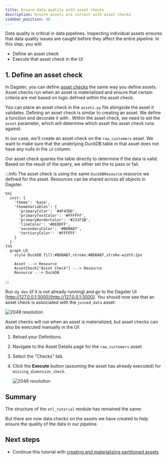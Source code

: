 ```yaml
---
title: Ensure data quality with asset checks
description: Ensure assets are correct with asset checks
sidebar_position: 40
---
```


Data quality is critical in data pipelines. Inspecting individual assets ensures that data quality issues are caught before they affect the entire pipeline. In this step, you will:

- Define an asset check
- Execute that asset check in the UI

## 1. Define an asset check

In Dagster, you can define [asset checks](/guides/test/asset-checks) the same way you define assets. Asset checks run when an asset is materialized and ensure that certain criteria are met based on logic defined within the asset check.

You can place an asset check in the `assets.py` file alongside the asset it validates. Defining an asset check is similar to creating an asset. We define a function and decorate it with <PyObject section="asset-checks" module="dagster" object="asset_check" decorator />. Within the asset check, we need to set the `asset` parameter, which will determine which asset the asset check runs against.

In our case, we'll create an asset check on the `raw_customers` asset. We want to make sure that the underlying DuckDB table in that asset does not have any nulls in the `id` column:

<CodeExample
  path="docs_projects/project_etl_tutorial/src/etl_tutorial/defs/assets.py"
  language="python"
  startAfter="start_asset_check"
  endBefore="end_asset_check"
  title="src/etl_tutorial/defs/assets.py"
/>

Our asset check queries the table directly to determine if the data is valid. Based on the result of the query, we either set the <PyObject section="asset-checks" module="dagster" object="AssetCheckResult" /> to pass or fail.

:::info
The asset check is using the same `DuckDBResource` resource we defined for the asset. Resources can be shared across all objects in Dagster.

```mermaid
%%{
  init: {
    'theme': 'base',
    'themeVariables': {
      'primaryColor': '#4F43DD',
      'primaryTextColor': '#FFFFFF',
      'primaryBorderColor': '#231F1B',
      'lineColor': '#DEDDFF',
      'secondaryColor': '#BDBAB7',
      'tertiaryColor': '#FFFFFF'
    }
  }
}%%
  graph LR
    style DuckDB fill:#BDBAB7,stroke:#BDBAB7,stroke-width:2px

    Asset -.-> Resource
    AssetCheck["Asset Check"] -.-> Resource
    Resource -.-> DuckDB
```

:::

Run `dg dev` (if it is not already running) and go to the Dagster UI [http://127.0.0.1:3000](http://127.0.0.1:3000). You should now see that an asset check is associated with the `joined_data` asset:

![2048 resolution](/images/tutorial/etl-tutorial/asset-check.png)

Asset checks will run when an asset is materialized, but asset checks can also be executed manually in the UI:

1. Reload your Definitions.
2. Navigate to the Asset Details page for the `raw_customers` asset.
3. Select the "Checks" tab.
4. Click the **Execute** button (assuming the asset has already executed) for `missing_dimension_check`.

   ![2048 resolution](/images/tutorial/etl-tutorial/asset-check-execution.png)

## Summary

The structure of the `etl_tutorial` module has remained the same:

<CliInvocationExample path="docs_projects/project_etl_tutorial/tree/step-2.txt" />

But there are now data checks on the assets we have created to help ensure the quality of the data in our pipeline.

## Next steps

- Continue this tutorial with [creating and materializing partitioned assets](/examples/full-pipelines/etl-pipeline/partition-asset)

